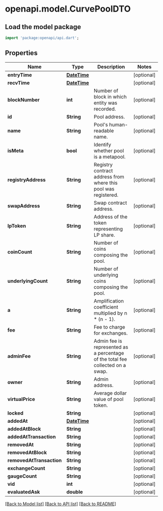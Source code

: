 # openapi.model.CurvePoolDTO

## Load the model package
```dart
import 'package:openapi/api.dart';
```

## Properties
Name | Type | Description | Notes
------------ | ------------- | ------------- | -------------
**entryTime** | [**DateTime**](DateTime.md) |  | [optional] 
**recvTime** | [**DateTime**](DateTime.md) |  | [optional] 
**blockNumber** | **int** | Number of block in which entity was recorded. | [optional] 
**id** | **String** | Pool address. | [optional] 
**name** | **String** | Pool's human-readable name. | [optional] 
**isMeta** | **bool** | Identify whether pool is a metapool. | [optional] 
**registryAddress** | **String** | Registry contract address from where this pool was registered. | [optional] 
**swapAddress** | **String** | Swap contract address. | [optional] 
**lpToken** | **String** | Address of the token representing LP share. | [optional] 
**coinCount** | **String** | Number of coins composing the pool. | [optional] 
**underlyingCount** | **String** | Number of underlying coins composing the pool. | [optional] 
**a** | **String** | Amplification coefficient multiplied by n * (n - 1). | [optional] 
**fee** | **String** | Fee to charge for exchanges. | [optional] 
**adminFee** | **String** | Admin fee is represented as a percentage of the total fee collected on a swap. | [optional] 
**owner** | **String** | Admin address. | [optional] 
**virtualPrice** | **String** | Average dollar value of pool token. | [optional] 
**locked** | **String** |  | [optional] 
**addedAt** | [**DateTime**](DateTime.md) |  | [optional] 
**addedAtBlock** | **String** |  | [optional] 
**addedAtTransaction** | **String** |  | [optional] 
**removedAt** | **String** |  | [optional] 
**removedAtBlock** | **String** |  | [optional] 
**removedAtTransaction** | **String** |  | [optional] 
**exchangeCount** | **String** |  | [optional] 
**gaugeCount** | **String** |  | [optional] 
**vid** | **int** |  | [optional] 
**evaluatedAsk** | **double** |  | [optional] 

[[Back to Model list]](../README.md#documentation-for-models) [[Back to API list]](../README.md#documentation-for-api-endpoints) [[Back to README]](../README.md)


